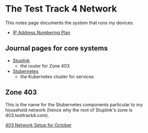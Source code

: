 # The Test Track 4 Network

This notes page documents the system that runs my devices.

- [IP Address Numbering Plan](13a3f35d-bc38-4427-85e7-30ce8352e1d7.md)

## Journal pages for core systems

- [Stuplink](410e7121-5903-47fb-9341-5126c72cae60.md)
  - the router for Zone 403
- [Stubernetes](4dbd7aef-7ce1-47c7-aac0-47cf029ad38d.md)
  - the Kubernetes cluster for services

## Zone 403

This is the name for the Stubernetes components particular to my household network (hence why the root of Stuplink's zone is 403.testtrack4.com).

[403 Network Setup for October](67349126-64cb-45d9-82c9-39e2c027a232.md)
